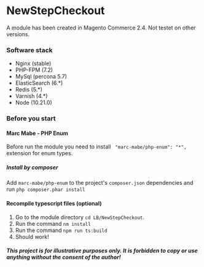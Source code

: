 # NewStepCheckout

A module has been created in Magento Commerce 2.4. Not testet on other versions.

### Software stack
- Nginx (stable)
- PHP-FPM (7.2)
- MySql (percona 5.7)
- ElasticSearch (6.*)
- Redis (5.*)
- Varnish (4.*)
- Node (10.21.0)


### Before you start
#### Marc Mabe - PHP Enum
Before run the module you need to install 
`` "marc-mabe/php-enum": "*",``  extension for enum types. 

##### Install by composer 
Add `marc-mabe/php-enum` to the project's `composer.json` dependencies and run `php composer.phar install`

#### Recompile typescript files (optional)

1. Go to the module directory
`cd LB/NewStepCheckout`.
2. Run the command `nm install`
3. Run the command `npm run ts:build`
4. Should work! 


##### This project is for illustrative purposes only. It is forbidden to copy or use anything without the consent of the author!
